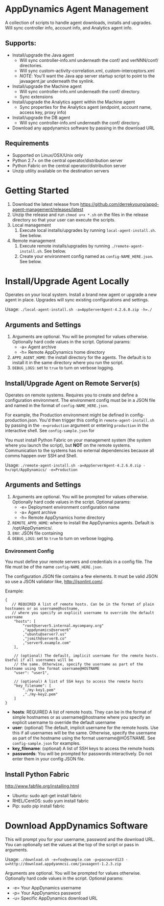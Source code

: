 # AppDynamics Agent Management

A collection of scripts to handle agent downloads, installs and upgrades. Will sync controller info, account info, and Analytics agent info.

## Supports:
* Install/upgrade the Java agent
    * Will sync controller-info.xml underneath the conf/ and verNNN/conf/ directories.
    * Will sync custom-activity-correlation.xml, custom-interceptors.xml
    * *NOTE*: You'll want the Java app server startup script to point to the javaagent.jar underneath the synlink.
* Install/upgrade the Machine agent
    * Will sync controller-info.xml underneath the conf/ directory.
    * Sync extensions
* Install/upgrade the Analytics agent within the Machine agent
    * Sync properties for the Analytics agent (endpoint, account name, access key, proxy info)
* Install/upgrade the DB agent
    * Will sync controller-info.xml underneath the conf/ directory.
* Download any appdynamics software by passing in the download URL

## Requirements
* Supported on Linux/OSX/Unix only
* Python 2.7+ on the central operator/distribution server
* Python Fabric on the central operator/distribution server
* Unzip utility available on the destination servers

# Getting Started
1. Download the latest release from https://github.com/derrekyoung/appd-agent-management/releases/latest
1. Unzip the release and run `chmod u+x *.sh` on the files in the release directory so that your user can execute the scripts.
1. Local management
    1. Execute local installs/upgrades by running `local-agent-install.sh`. See below.
1. Remote management
    1. Execute remote installs/upgrades by running `./remote-agent-install.sh`. See below.
    2. Create your environment config named as `config-NAME_HERE.json`. See below.

# Install/Upgrade Agent Locally
Operates on your local system. Install a brand new agent or upgrade a new agent in place. Upgrades will sync existing configurations and settings.

Usage: `./local-agent-install.sh -a=AppServerAgent-4.2.6.0.zip -h=./`

## Arguments and Settings
1. Arguments are optional. You will be prompted for values otherwise. Optionally hard code values in the script. Optional params:
    * -a= Agent archive
    * -h= Remote AppDynamics home directory
1. `APPD_AGENT_HOME`: the install directory for the agents. The default is to install it in the same directory where you run the script.
1. `DEBUG_LOGS`: set to `true` to turn on verbose logging.


## Install/Upgrade Agent on Remote Server(s)
Operates on remote systems. Requires you to create and define a configuration environment. The environment config must be in a JSON file and named in the format of `config-NAME_HERE.json`.

For example, the Production environment might be defined in config-production.json. You'd then trigger this config in `remote-agent-install.sh` by passing in the `-e=production` argument or entering `production` in the interactive shell. See `config-sample.json` for

You must install Python Fabric on your management system (the system where you launch the script), but **NOT** on the remote systems. Communication to the systems has no external dependencies because all comms happen over SSH and Shell.

Usage: `./remote-agent-install.sh -a=AppServerAgent-4.2.6.0.zip -h=/opt/AppDynamics/ -e=Production`

## Arguments and Settings
1. Arguments are optional. You will be prompted for values otherwise. Optionally hard code values in the script. Optional params:
    * -e= Deployment environment configuration name
    * -a= Agent archive
    * -h= Remote AppDynamics home directory
1. `REMOTE_APPD_HOME`: where to install the AppDynamics agents. Default is /opt/AppDynamics/.
1. `ENV`: JSON file containing
1. `DEBUG_LOGS`: set to `true` to turn on verbose logging.

### Environment Config
You must define your remote servers and credentials in a config file. The file must be of the name `config-NAME_HERE.json`. 

The configuration JSON file contains a few elements. It must be valid JSON so use a JSON validator like, http://jsonlint.com/.

Example:
```
{
   // REQUIRED A list of remote hosts. Can be in the format of plain hostnames or as username@hostname, 
   // where you specify an explicit username to override the default username
    "hosts": [
        "root@server5.internal.mycompany.org"
        ,"appdynamics@server6"
        ,"ubuntu@server7.us"
        ,"jsmith@server8.co"
        ,"server9.example.com"
    ],
    
    // (optional) The default, implicit username for the remote hosts. Useful if all usernames will be 
    // the same. Otherwise, specify the username as part of the hostname using the format username@HOSTNAME
    "user": "user1",
    
    // (optional) A list of SSH keys to access the remote hosts
    "key_filename": [
        "./my-key1.pem"
        ,"./my-key2.pem"
    ]
}
```

* **hosts**: REQUIRED A list of remote hosts. They can be in the format of simple hostnames or as username@hostname where you specify an explicit username to override the default username
* **user**: (optional) The default, implicit username for the remote hosts. Use this if all usernames will be the same. Otherwise, specify the username as part of the hostname using the format username@HOSTNAME. See `config-sample.json` for examples.
* **key_filename**: (optional) A list of SSH keys to access the remote hosts
* **passwords**: You will be prompted for passwords interactively. Do not enter them in your config JSON file.

## Install Python Fabric

http://www.fabfile.org/installing.html

* Ubuntu: sudo apt-get install fabric
* RHEL/CentOS: sudo yum install fabric
* Pip: sudo pip install fabric

# Download AppDynamics Software
This will prompt you for your username, password and the download URL. You can optionally set the values at the top of the script or pass in arguments.

Usage: `./download.sh -e=foo@example.com -p=password123 -u=http://download.appdyanmcsi.com/javaagent-1.2.3.zip`

Arguments are optional. You will be prompted for values otherwise. Optionally hard code values in the script.
Optional params:
* -e= Your AppDynamics username
* -p= Your AppDynamics password
* -u= Specific AppDynamics download URL
